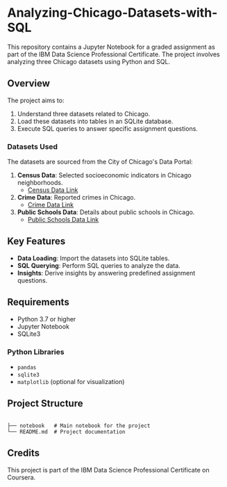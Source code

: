 # Analyzing-Chicago-Datasets-with-SQL


This repository contains a Jupyter Notebook for a graded assignment as part of the IBM Data Science Professional Certificate. The project involves analyzing three Chicago datasets using Python and SQL.

## Overview

The project aims to:

1. Understand three datasets related to Chicago.
2. Load these datasets into tables in an SQLite database.
3. Execute SQL queries to answer specific assignment questions.

### Datasets Used

The datasets are sourced from the City of Chicago's Data Portal:

1. **Census Data**: Selected socioeconomic indicators in Chicago neighborhoods.
   - [Census Data Link](https://data.cityofchicago.org/Health-Human-Services/Census-Data-Selected-socioeconomic-indicators-in-C/kn9c-c2s2)
2. **Crime Data**: Reported crimes in Chicago.
   - [Crime Data Link](https://data.cityofchicago.org/Public-Safety/Crimes-2001-to-Present/ijzp-q8t2)
3. **Public Schools Data**: Details about public schools in Chicago.
   - [Public Schools Data Link](https://data.cityofchicago.org/Education/Chicago-Public-Schools-School-Profile-Information/kn9c-c2s2)

## Key Features

- **Data Loading**: Import the datasets into SQLite tables.
- **SQL Querying**: Perform SQL queries to analyze the data.
- **Insights**: Derive insights by answering predefined assignment questions.

## Requirements

- Python 3.7 or higher
- Jupyter Notebook
- SQLite3

### Python Libraries

- `pandas`
- `sqlite3`
- `matplotlib` (optional for visualization)

## Project Structure

```

├── notebook   # Main notebook for the project
└── README.md  # Project documentation
```

## Credits

This project is part of the IBM Data Science Professional Certificate on Coursera.

